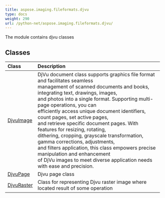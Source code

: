 ```yaml
---
title: aspose.imaging.fileformats.djvu
type: docs
weight: 290
url: /python-net/aspose.imaging.fileformats.djvu/
---
```



The module contains djvu classes

## **Classes**
| **Class** | **Description** |
| :- | :- |
| [DjvuImage](/imaging/python-net/aspose.imaging.fileformats.djvu/djvuimage/) | DjVu document class supports graphics file format and facilitates seamless<br/>            management of scanned documents and books, integrating text, drawings, images,<br/>            and photos into a single format. Supporting multi-page operations, you can<br/>            efficiently access unique document identifiers, count pages, set active pages,<br/>            and retrieve specific document pages. With features for resizing, rotating,<br/>            dithering, cropping, grayscale transformation, gamma corrections, adjustments,<br/>            and filters application, this class empowers precise manipulation and enhancement<br/>            of DjVu images to meet diverse application needs with ease and precision. |
| [DjvuPage](/imaging/python-net/aspose.imaging.fileformats.djvu/djvupage/) | Djvu page class |
| [DjvuRaster](/imaging/python-net/aspose.imaging.fileformats.djvu/djvuraster/) | Class for representing Djvu raster image where located result of some operation |
